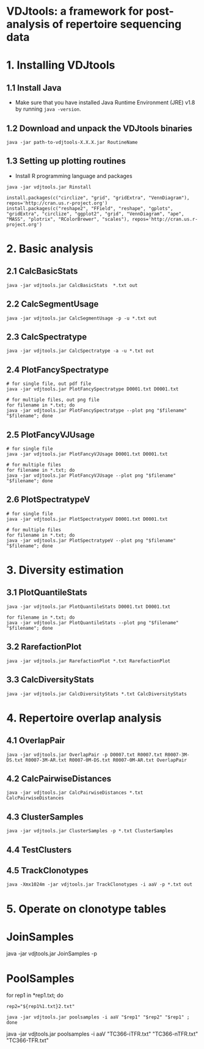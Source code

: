 VDJtools: a framework for post-analysis of repertoire sequencing data
=====================================================================

# 1. Installing VDJtools

## 1.1 Install Java

* Make sure that you have installed Java Runtime Environment (JRE) v1.8 by running `java -version`.

## 1.2 Download and unpack the VDJtools binaries

`java -jar path-to-vdjtools-X.X.X.jar RoutineName`

## 1.3 Setting up plotting routines

* Install R programming language and packages

```
java -jar vdjtools.jar Rinstall
```

```
install.packages(c("circlize", "grid", "gridExtra", "VennDiagram"), repos='http://cran.us.r-project.org')
install.packages(c("reshape2", "FField", "reshape", "gplots", "gridExtra", "circlize", "ggplot2", "grid", "VennDiagram", "ape", "MASS", "plotrix", "RColorBrewer", "scales"), repos='http://cran.us.r-project.org')
```

# 2. Basic analysis

## 2.1 CalcBasicStats

```
java -jar vdjtools.jar CalcBasicStats  *.txt out
```

## 2.2 CalcSegmentUsage

```
java -jar vdjtools.jar CalcSegmentUsage -p -u *.txt out
```

## 2.3 CalcSpectratype

```
java -jar vdjtools.jar CalcSpectratype -a -u *.txt out
```

## 2.4 PlotFancySpectratype

```
# for single file, out pdf file
java -jar vdjtools.jar PlotFancySpectratype D0001.txt D0001.txt

# for multiple files, out png file
for filename in *.txt; do
java -jar vdjtools.jar PlotFancySpectratype --plot png "$filename" "$filename"; done
```

## 2.5 PlotFancyVJUsage

```
# for single file
java -jar vdjtools.jar PlotFancyVJUsage D0001.txt D0001.txt

# for multiple files
for filename in *.txt; do
java -jar vdjtools.jar PlotFancyVJUsage --plot png "$filename" "$filename"; done
```

## 2.6 PlotSpectratypeV

```
# for single file
java -jar vdjtools.jar PlotSpectratypeV D0001.txt D0001.txt

# for multiple files
for filename in *.txt; do
java -jar vdjtools.jar PlotSpectratypeV --plot png "$filename" "$filename"; done
```

# 3. Diversity estimation

## 3.1 PlotQuantileStats

```
java -jar vdjtools.jar PlotQuantileStats D0001.txt D0001.txt

for filename in *.txt; do
java -jar vdjtools.jar PlotQuantileStats --plot png "$filename" "$filename"; done
```

## 3.2 RarefactionPlot

```
java -jar vdjtools.jar RarefactionPlot *.txt RarefactionPlot
```

## 3.3 CalcDiversityStats

```
java -jar vdjtools.jar CalcDiversityStats *.txt CalcDiversityStats
```

# 4. Repertoire overlap analysis

## 4.1 OverlapPair

```
java -jar vdjtools.jar OverlapPair -p D0007.txt R0007.txt R0007-3M-DS.txt R0007-3M-AR.txt R0007-0M-DS.txt R0007-0M-AR.txt OverlapPair
```

## 4.2 CalcPairwiseDistances

```
java -jar vdjtools.jar CalcPairwiseDistances *.txt CalcPairwiseDistances
```

## 4.3 ClusterSamples

```
java -jar vdjtools.jar ClusterSamples -p *.txt ClusterSamples
```

## 4.4 TestClusters

## 4.5 TrackClonotypes

```
java -Xmx1024m -jar vdjtools.jar TrackClonotypes -i aaV -p *.txt out
```

# 5. Operate on clonotype tables

# JoinSamples

java -jar vdjtools.jar JoinSamples -p 

# PoolSamples

for rep1 in *rep1.txt; do

    rep2="${rep1%1.txt}2.txt"

    java -jar vdjtools.jar poolsamples -i aaV "$rep1" "$rep2" "$rep1" ; done


java -jar vdjtools.jar poolsamples -i aaV "TC366-iTFR.txt" "TC366-nTFR.txt" "TC366-TFR.txt"






